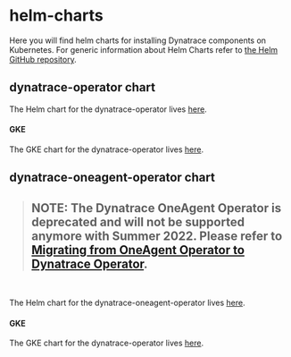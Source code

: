 # helm-charts

Here you will find helm charts for installing Dynatrace components on Kubernetes. For generic information about Helm Charts refer to [the Helm GitHub repository](https://github.com/helm/charts).

## dynatrace-operator chart
The Helm chart for the dynatrace-operator lives [here](https://github.com/Dynatrace/helm-charts/tree/master/dynatrace-operator/chart/default).

#### GKE
The GKE chart for the dynatrace-operator lives [here](https://github.com/Dynatrace/helm-charts/tree/master/dynatrace-operator/).

## dynatrace-oneagent-operator chart


>## **NOTE: The Dynatrace OneAgent Operator is deprecated and will not be supported anymore with Summer 2022. Please refer to [Migrating from OneAgent Operator to Dynatrace Operator](https://www.dynatrace.com/support/help/setup-and-configuration/setup-on-container-platforms/kubernetes/>migrate-to-dynatrace-operator-k8/).**
<br>

The Helm chart for the dynatrace-oneagent-operator lives [here](https://github.com/Dynatrace/helm-charts/tree/master/dynatrace-oneagent-operator/chart/default).

#### GKE
The GKE chart for the dynatrace-operator lives [here](https://github.com/Dynatrace/helm-charts/tree/master/dynatrace-oneagent-operator/).